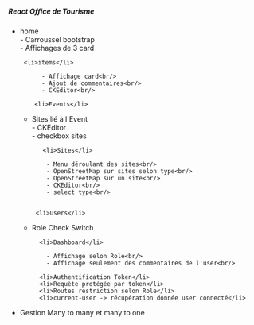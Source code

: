 <h5>React Office de Tourisme</h5>
<p>
    <ul>
    <li>home</li>
      - Carroussel bootstrap<br/>
          - Affichages de 3 card<br/>

        
     <li>items</li>

          - Affichage card<br/>
          - Ajout de commentaires<br/>
          - CKEditor<br/>

        <li>Events</li>
       
- Sites lié à l'Event<br/>
         - CKEditor<br/>
        - checkbox sites<br/>
  
         
         <li>Sites</li>

          - Menu déroulant des sites<br/>
          - OpenStreetMap sur sites selon type<br/>
          - OpenStreetMap sur un site<br/>
          - CKEditor<br/>
          - select type<br/>

         
       <li>Users</li>
- Role Check Switch<br/>

         
        <li>Dashboard</li>

          - Affichage selon Role<br/>
          - Affichage seulement des commentaires de l'user<br/>
 
        <li>Authentification Token</li>
        <li>Requète protégée par token</li>
        <li>Routes restriction selon Role</li>
        <li>current-user -> récupération donnée user connecté</li>
<li>Gestion Many to many et many to one</li>
    </ul>
</p>

